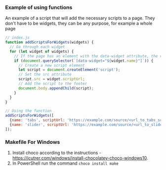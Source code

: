 ### Example of using functions
An example of a script that will add the necessary scripts to a page.
They don't have to be widgets, they can be any purpose, for example a whole page
```js
// index.js
function addScriptsForWidgets(widgets) {
  // Go through each widget
  for (let widget of widgets) {
    // If the page has an element with the data-widget attribute, the value of which matches the widget name
    if (document.querySelector(`[data-widget="${widget.name}"]`)) {
      // Create a new script element
      let script = document.createElement('script');
      // Set the src attribute
      script.src = widget.scriptUrl;
      // Add the script to the footer
      document.body.appendChild(script);
    }
  }
}

// Using the function
addScriptsForWidgets([
  {name: 'tabs', scriptUrl: 'https://example.com/source/<url_to_tabs_script>.js'},
  {name: 'slider', scriptUrl: 'https://example.com/source/<url_to_slider_script>.js'}
]);
```

### Makefile For Windows
1) Install choco according to the instructions - https://jcutrer.com/windows/install-chocolatey-choco-windows10.
2) In PowerShell run the command `choco install make`
